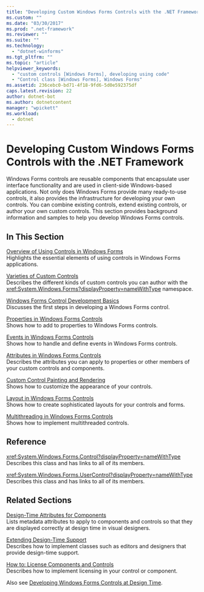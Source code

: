 ```yaml
---
title: "Developing Custom Windows Forms Controls with the .NET Framework"
ms.custom: ""
ms.date: "03/30/2017"
ms.prod: ".net-framework"
ms.reviewer: ""
ms.suite: ""
ms.technology: 
  - "dotnet-winforms"
ms.tgt_pltfrm: ""
ms.topic: "article"
helpviewer_keywords: 
  - "custom controls [Windows Forms], developing using code"
  - "Control class [Windows Forms], Windows Forms"
ms.assetid: 236cebc0-bd71-4f18-9fd6-5d0e592375df
caps.latest.revision: 22
author: dotnet-bot
ms.author: dotnetcontent
manager: "wpickett"
ms.workload: 
  - dotnet
---
```

# Developing Custom Windows Forms Controls with the .NET Framework
Windows Forms controls are reusable components that encapsulate user interface functionality and are used in client-side Windows-based applications. Not only does Windows Forms provide many ready-to-use controls, it also provides the infrastructure for developing your own controls. You can combine existing controls, extend existing controls, or author your own custom controls. This section provides background information and samples to help you develop Windows Forms controls.  
  
## In This Section  
 [Overview of Using Controls in Windows Forms](../../../../docs/framework/winforms/controls/overview-of-using-controls-in-windows-forms.md)  
 Highlights the essential elements of using controls in Windows Forms applications.  
  
 [Varieties of Custom Controls](../../../../docs/framework/winforms/controls/varieties-of-custom-controls.md)  
 Describes the different kinds of custom controls you can author with the <xref:System.Windows.Forms?displayProperty=nameWithType> namespace.  
  
 [Windows Forms Control Development Basics](../../../../docs/framework/winforms/controls/windows-forms-control-development-basics.md)  
 Discusses the first steps in developing a Windows Forms control.  
  
 [Properties in Windows Forms Controls](../../../../docs/framework/winforms/controls/properties-in-windows-forms-controls.md)  
 Shows how to add to properties to Windows Forms controls.  
  
 [Events in Windows Forms Controls](../../../../docs/framework/winforms/controls/events-in-windows-forms-controls.md)  
 Shows how to handle and define events in Windows Forms controls.  
  
 [Attributes in Windows Forms Controls](../../../../docs/framework/winforms/controls/attributes-in-windows-forms-controls.md)  
 Describes the attributes you can apply to properties or other members of your custom controls and components.  
  
 [Custom Control Painting and Rendering](../../../../docs/framework/winforms/controls/custom-control-painting-and-rendering.md)  
 Shows how to customize the appearance of your controls.  
  
 [Layout in Windows Forms Controls](../../../../docs/framework/winforms/controls/layout-in-windows-forms-controls.md)  
 Shows how to create sophisticated layouts for your controls and forms.  
  
 [Multithreading in Windows Forms Controls](../../../../docs/framework/winforms/controls/multithreading-in-windows-forms-controls.md)  
 Shows how to implement multithreaded controls.  
  
## Reference  
 <xref:System.Windows.Forms.Control?displayProperty=nameWithType>  
 Describes this class and has links to all of its members.  
  
 <xref:System.Windows.Forms.UserControl?displayProperty=nameWithType>  
 Describes this class and has links to all of its members.  
  
## Related Sections  
 [Design-Time Attributes for Components](http://msdn.microsoft.com/library/12050fe3-9327-4509-9e21-4ee2494b95c3)  
 Lists metadata attributes to apply to components and controls so that they are displayed correctly at design time in visual designers.  
  
 [Extending Design-Time Support](http://msdn.microsoft.com/library/d6ac8a6a-42fd-4bc8-bf33-b212811297e2)  
 Describes how to implement classes such as editors and designers that provide design-time support.  
  
 [How to: License Components and Controls](http://msdn.microsoft.com/library/8e66c1ed-a445-4b26-8185-990b6e2bbd57)  
 Describes how to implement licensing in your control or component.  
  
 Also see [Developing Windows Forms Controls at Design Time](http://msdn.microsoft.com/library/w29y3h59\(v=vs.110\)).
